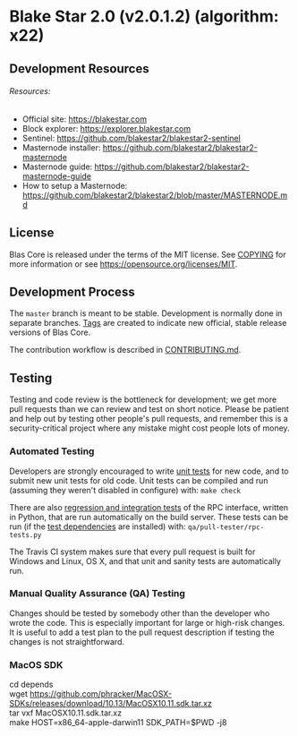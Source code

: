 Blake Star 2.0 (v2.0.1.2) (algorithm: x22)
===============================

## Development Resources

###### Resources:
- Official site: https://blakestar.com  
- Block explorer: https://explorer.blakestar.com
- Sentinel: https://github.com/blakestar2/blakestar2-sentinel  
- Masternode installer: https://github.com/blakestar2/blakestar2-masternode  
- Masternode guide: https://github.com/blakestar2/blakestar2-masternode-guide  
- How to setup a Masternode: https://github.com/blakestar2/blakestar2/blob/master/MASTERNODE.md

License
-------

Blas Core is released under the terms of the MIT license. See [COPYING](COPYING) for more
information or see https://opensource.org/licenses/MIT.

Development Process
-------------------

The `master` branch is meant to be stable. Development is normally done in separate branches.
[Tags](https://github.com/blakestar2/blakestar2/tags) are created to indicate new official,
stable release versions of Blas Core.

The contribution workflow is described in [CONTRIBUTING.md](CONTRIBUTING.md).

Testing
-------

Testing and code review is the bottleneck for development; we get more pull
requests than we can review and test on short notice. Please be patient and help out by testing
other people's pull requests, and remember this is a security-critical project where any mistake might cost people
lots of money.

### Automated Testing

Developers are strongly encouraged to write [unit tests](/doc/unit-tests.md) for new code, and to
submit new unit tests for old code. Unit tests can be compiled and run
(assuming they weren't disabled in configure) with: `make check`

There are also [regression and integration tests](/qa) of the RPC interface, written
in Python, that are run automatically on the build server.
These tests can be run (if the [test dependencies](/qa) are installed) with: `qa/pull-tester/rpc-tests.py`

The Travis CI system makes sure that every pull request is built for Windows
and Linux, OS X, and that unit and sanity tests are automatically run.

### Manual Quality Assurance (QA) Testing

Changes should be tested by somebody other than the developer who wrote the
code. This is especially important for large or high-risk changes. It is useful
to add a test plan to the pull request description if testing the changes is
not straightforward.

### MacOS SDK

cd depends  
wget https://github.com/phracker/MacOSX-SDKs/releases/download/10.13/MacOSX10.11.sdk.tar.xz  
tar vxf MacOSX10.11.sdk.tar.xz  
make HOST=x86_64-apple-darwin11 SDK_PATH=$PWD -j8  
